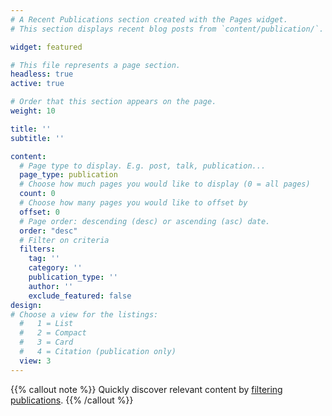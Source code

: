 ```yaml
---
# A Recent Publications section created with the Pages widget.
# This section displays recent blog posts from `content/publication/`.

widget: featured

# This file represents a page section.
headless: true
active: true

# Order that this section appears on the page.
weight: 10

title: ''
subtitle: ''

content:
  # Page type to display. E.g. post, talk, publication...
  page_type: publication
  # Choose how much pages you would like to display (0 = all pages)
  count: 0
  # Choose how many pages you would like to offset by
  offset: 0
  # Page order: descending (desc) or ascending (asc) date.
  order: "desc"
  # Filter on criteria
  filters:
    tag: ''
    category: ''
    publication_type: ''
    author: ''
    exclude_featured: false
design:
# Choose a view for the listings:
  #   1 = List
  #   2 = Compact
  #   3 = Card
  #   4 = Citation (publication only)
  view: 3
---
```


{{% callout note %}}
Quickly discover relevant content by [filtering publications](content/publication/).
{{% /callout %}}
